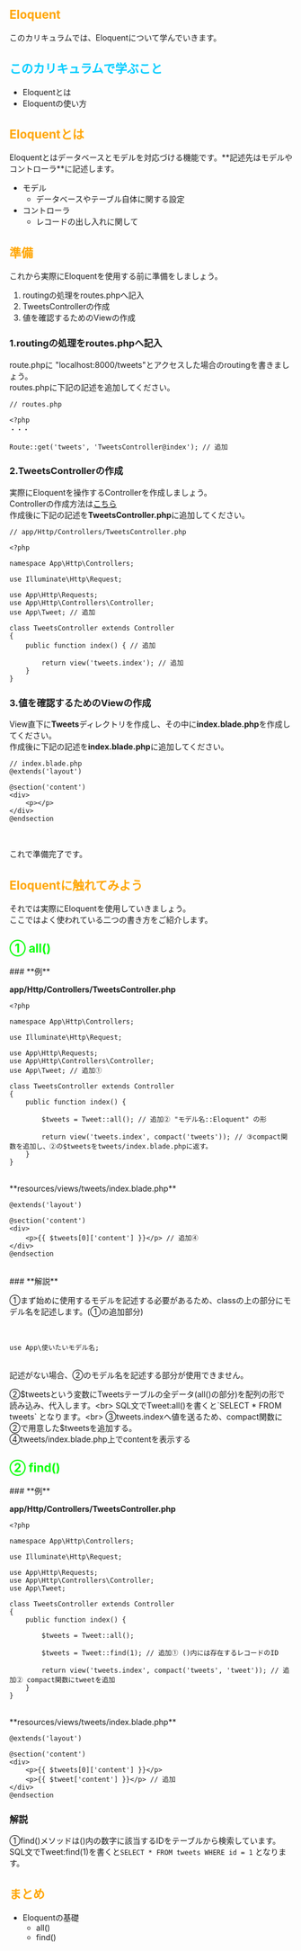 <h2 style="color: orange;">Eloquent</h2>
このカリキュラムでは、Eloquentについて学んでいきます。

<h2 style="color: #00CCFF;">このカリキュラムで学ぶこと</h2>

- Eloquentとは
- Eloquentの使い方

<h2 style="color: orange;">Eloquentとは</h2>
Eloquentとはデータベースとモデルを対応づける機能です。**記述先はモデルやコントローラ**に記述します。<br>

- モデル
  - データベースやテーブル自体に関する設定
- コントローラ
  - レコードの出し入れに関して

<h2 style="color: orange;">準備</h2>
これから実際にEloquentを使用する前に準備をしましょう。<br>

1. routingの処理をroutes.phpへ記入
2. TweetsControllerの作成
3. 値を確認するためのViewの作成

### 1.routingの処理をroutes.phpへ記入
route.phpに "localhost:8000/tweets"とアクセスした場合のroutingを書きましょう。<br>
routes.phpに下記の記述を追加してください。

```
// routes.php

<?php
・・・

Route::get('tweets', 'TweetsController@index'); // 追加
```

### 2.TweetsControllerの作成
実際にEloquentを操作するControllerを作成しましょう。<br>
Controllerの作成方法は<a href="http://hackers.nexseed.net/curriculums/149">こちら</a><br>
作成後に下記の記述を**TweetsController.php**に追加してください。<br>

```
// app/Http/Controllers/TweetsController.php

<?php

namespace App\Http\Controllers;

use Illuminate\Http\Request;

use App\Http\Requests;
use App\Http\Controllers\Controller;
use App\Tweet; // 追加

class TweetsController extends Controller
{
    public function index() { // 追加

        return view('tweets.index'); // 追加
    }
}

```

### 3.値を確認するためのViewの作成
View直下に**Tweets**ディレクトリを作成し、その中に**index.blade.php**を作成してください。<br>
作成後に下記の記述を**index.blade.php**に追加してください。<br>

```
// index.blade.php
@extends('layout')

@section('content')
<div>
    <p></p>
</div>
@endsection
```

<br>

これで準備完了です。

<h2 style="color: orange;">Eloquentに触れてみよう</h2>
それでは実際にEloquentを使用していきましょう。<br>
ここではよく使われている二つの書き方をご紹介します。<br>

<h2 style="color: #00FF00;">① all()</h2>
### **例**

**app/Http/Controllers/TweetsController.php**

```
<?php

namespace App\Http\Controllers;

use Illuminate\Http\Request;

use App\Http\Requests;
use App\Http\Controllers\Controller;
use App\Tweet; // 追加①

class TweetsController extends Controller
{
    public function index() {

        $tweets = Tweet::all(); // 追加② "モデル名::Eloquent" の形

        return view('tweets.index', compact('tweets')); // ③compact関数を追加し、②の$tweetsをtweets/index.blade.phpに返す。
    }
}
```

<br>
**resources/views/tweets/index.blade.php** <br>

```
@extends('layout')

@section('content')
<div>
    <p>{{ $tweets[0]['content'] }}</p> // 追加④
</div>
@endsection
```

<br>
### **解説**

①まず始めに使用するモデルを記述する必要があるため、classの上の部分にモデル名を記述します。(①の追加部分)<br>

<br>

```
use App\使いたいモデル名;
```

<br>
記述がない場合、②のモデル名を記述する部分が使用できません。

②$tweetsという変数にTweetsテーブルの全データ(all()の部分)を配列の形で読み込み、代入します。<br>
SQL文でTweet:all()を書くと`SELECT * FROM tweets` となります。<br>
③tweets.indexへ値を送るため、compact関数に②で用意した$tweetsを追加する。<br>
④tweets/index.blade.php上でcontentを表示する

<h2 style="color: #00FF00;">② find()</h2>
### **例**

**app/Http/Controllers/TweetsController.php**

```
<?php

namespace App\Http\Controllers;

use Illuminate\Http\Request;

use App\Http\Requests;
use App\Http\Controllers\Controller;
use App\Tweet;

class TweetsController extends Controller
{
    public function index() {

        $tweets = Tweet::all();

        $tweets = Tweet::find(1); // 追加① ()内には存在するレコードのID

        return view('tweets.index', compact('tweets', 'tweet')); // 追加② compact関数にtweetを追加
    }
}
```

<br>
**resources/views/tweets/index.blade.php** <br>

```
@extends('layout')

@section('content')
<div>
    <p>{{ $tweets[0]['content'] }}</p>
    <p>{{ $tweet['content'] }}</p> // 追加
</div>
@endsection
```

### **解説**
①find()メソッドは()内の数字に該当するIDをテーブルから検索しています。<br>
SQL文でTweet:find(1)を書くと`SELECT * FROM tweets WHERE id = 1` となります。<br>


<h2 style="color: orange;">まとめ</h2>

- Eloquentの基礎
  - all()
  - find()
